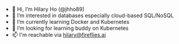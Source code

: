 - 👋 Hi, I’m Hilary Ho (@jhho89)
- 👀 I’m interested in databases especially cloud-based SQL/NoSQL
- 🌱 I’m currently learning Docker and Kubernetes
- 💞️ I’m looking for learning buddy on Kubernetes
- 📫 I'm reachable via hilary@fireflies.ai

<!---
jhho89/jhho89 is a ✨ special ✨ repository because its `README.md` (this file) appears on your GitHub profile.
You can click the Preview link to take a look at your changes.
--->
